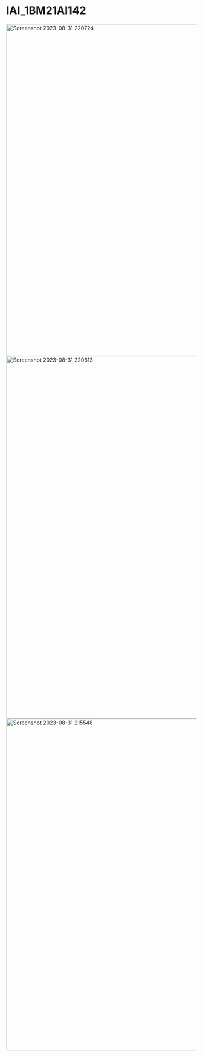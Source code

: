 # IAI_1BM21AI142
<img width="878" alt="Screenshot 2023-08-31 220724" src="https://github.com/chandrika16-sys/IAI_1BM21AI142/assets/128931161/ff8ac5a8-5298-4840-ad0b-432c6efafcf6">
<img width="960" alt="Screenshot 2023-08-31 220613" src="https://github.com/chandrika16-sys/IAI_1BM21AI142/assets/128931161/56a96196-b293-4634-94cb-546402ec5cd6">
<img width="878" alt="Screenshot 2023-08-31 215548" src="https://github.com/chandrika16-sys/IAI_1BM21AI142/assets/128931161/005e7342-4678-4aae-8526-560f08240d96">

